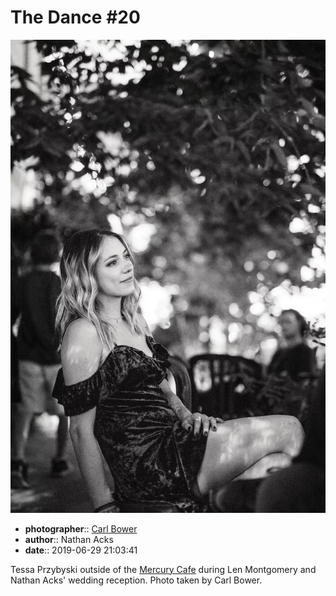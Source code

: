 # The Dance \#20

![Tessa Przybyski outside of the Mercury Cafe](assets/2019-06-29-set-4-the-dance-20.webp)

* **photographer**:: [Carl Bower](https://carlbowerphotos.com)
* **author**:: Nathan Acks
* **date**:: 2019-06-29 21:03:41

Tessa Przybyski outside of the [Mercury Cafe](http://mercurycafe.com) during Len Montgomery and Nathan Acks' wedding reception. Photo taken by Carl Bower.
